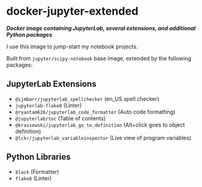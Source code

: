 # docker-jupyter-extended

***Docker image containing JupyterLab, several extensions, and additional Python packages***

I use this image to jump-start my notebook projects.

Built from `jupyter/scipy-notebook` base image, extended by the following packages:

## JupyterLab Extensions

- `@ijmbarr/jupyterlab_spellchecker` (en_US spell checker)
- `jupyterlab-flake8` (Linter)
- `@ryantam626/jupyterlab_code_formatter` (Auto code formatting)
- `@jupyterlab/toc` (Table of contents)
- `@krassowski/jupyterlab_go_to_definition` (Alt+click goes to object definition)
- `@lckr/jupyterlab_variableinspector` (Live view of program variables)

## Python Libraries

- `black` (Formatter)
- `flake8` (Linter)
